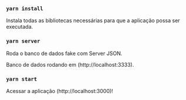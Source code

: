 
### `yarn install`

Instala todas as bibliotecas necessárias para que a aplicação possa ser executada.

### `yarn server`

Roda o banco de dados fake com Server JSON.

Banco de dados rodando em (http://localhost:3333).

### `yarn start`

Acessar a aplicação (http://localhost:3000)!
